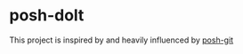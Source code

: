 # posh-dolt

This project is inspired by and heavily influenced by [posh-git](https://github.com/dahlbyk/posh-git)
